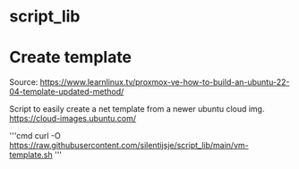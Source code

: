 # script_lib
# Create template

Source: https://www.learnlinux.tv/proxmox-ve-how-to-build-an-ubuntu-22-04-template-updated-method/

Script to easily create a net template from a newer ubuntu cloud img.
https://cloud-images.ubuntu.com/

'''cmd
curl -O https://raw.githubusercontent.com/silentijsje/script_lib/main/vm-template.sh
'''